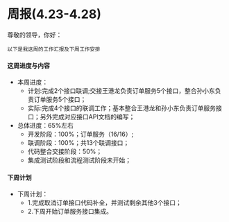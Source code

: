 # 周报(4.23-4.28)

尊敬的领导，你好：	

	以下是我这周的工作汇报及下周工作安排

#### 这周进度与内容

* 本周进度：
	* 计划:完成2个接口联调;交接王港龙负责订单服务5个接口，整合孙小东负责订单服务5个接口；
	* 实际:完成4个接口的联调工作；基本整合王港龙和孙小东负责订单服务接口；另外完成对应接口API文档的编写；
* 总体进度：65%左右
	* 开发阶段：100%；订单服务（16/16）;
	* 联调阶段：100%；共13个联调接口；
	* 代码整合交接阶段：50%；
	* 集成测试阶段和流程测试阶段未开始；

#### 下周计划

* 下周计划：
	* 1.完成取消订单接口代码补全，并测试剩余其他3个接口；
	* 2.下周开始订单服务接口集成。
